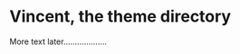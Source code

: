 Vincent, the theme directory
=====================================
More text later...................